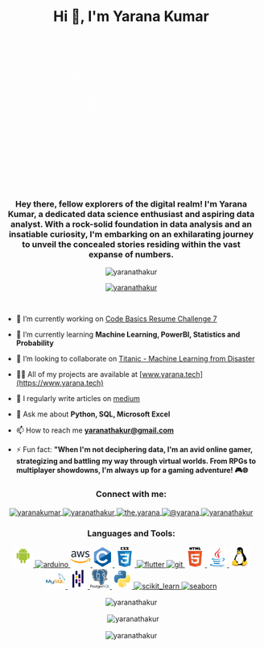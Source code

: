 <h1 align="center">Hi 👋, I'm Yarana Kumar</h1>

<p align="center">
  <img src="Y.gif" width="300">
</p>


<h3 align="center">
  Hey there, fellow explorers of the digital realm! I'm Yarana Kumar, a dedicated data science enthusiast and aspiring data analyst. With a rock-solid foundation
  in data analysis and an insatiable curiosity, I'm embarking on an exhilarating journey to unveil the concealed stories residing within the vast expanse of numbers.
</h3>

<p align="center"> 
  <img src="https://komarev.com/ghpvc/?username=yaranathakur&label=Profile%20views&color=0e75b6&style=flat" alt="yaranathakur" /> 
</p>

<p align="center"> 
  <a href="https://github.com/ryo-ma/github-profile-trophy">
    <img src="https://github-profile-trophy.vercel.app/?username=yaranathakur" alt="yaranathakur" />
  </a> 
</p>

<p align="center"> 
  <a href="https://twitter.com/" target="blank">
    <img src="https://img.shields.io/twitter/follow/?logo=twitter&style=for-the-badge" alt="" />
  </a> 
</p>

- 🔭 I’m currently working on [Code Basics Resume Challenge 7](https://codebasics.io/challenge/codebasics-resume-project-challenge)

- 🌱 I’m currently learning **Machine Learning, PowerBI, Statistics and Probability**

- 👯 I’m looking to collaborate on [Titanic - Machine Learning from Disaster](https://www.kaggle.com/competitions/titanic)

- 👨‍💻 All of my projects are available at [www.yarana.tech](https://www.yarana.tech)

- 📝 I regularly write articles on [medium](https://medium.com/@yarana)

- 💬 Ask me about **Python, SQL, Microsoft Excel**

- 📫 How to reach me **<yaranathakur@gmail.com>**

- ⚡ Fun fact: **"When I'm not deciphering data, I'm an avid online gamer, strategizing and battling my way through virtual worlds. From RPGs to multiplayer showdowns, I'm always up for a gaming adventure! 🎮🌐**


<h3 align="center">
  Connect with me:
</h3>

<p align="center">
  <a href="https://linkedin.com/in/yaranakumar" target="blank">
    <img align="center" src="https://raw.githubusercontent.com/rahuldkjain/github-profile-readme-generator/master/src/images/icons/Social/linked-in-alt.svg" alt="yaranakumar" height="30" width="40" />
</a>
<a href="https://kaggle.com/yaranathakur" target="blank">
  <img align="center" src="https://raw.githubusercontent.com/rahuldkjain/github-profile-readme-generator/master/src/images/icons/Social/kaggle.svg" alt="yaranathakur" height="30" width="40" />
</a>
<a href="https://instagram.com/the.yarana" target="blank">
  <img align="center" src="https://raw.githubusercontent.com/rahuldkjain/github-profile-readme-generator/master/src/images/icons/Social/instagram.svg" alt="the.yarana" height="30" width="40" />
</a>
<a href="https://medium.com/@yarana" target="blank">
  <img align="center" src="https://raw.githubusercontent.com/rahuldkjain/github-profile-readme-generator/master/src/images/icons/Social/medium.svg" alt="@yarana" height="30" width="40" />
</a>
<a href="https://www.hackerrank.com/yaranathakur" target="blank">
  <img align="center" src="https://raw.githubusercontent.com/rahuldkjain/github-profile-readme-generator/master/src/images/icons/Social/hackerrank.svg" alt="yaranathakur" height="30" width="40" />
</a>
  
</p>
<h3 align="center">Languages and Tools:</h3>
<p align="center">
  <a href="https://developer.android.com" target="_blank" rel="noreferrer">
    <img src="https://raw.githubusercontent.com/devicons/devicon/master/icons/android/android-original-wordmark.svg" alt="android" width="40" height="40"/>
  </a>
  <a href="https://www.arduino.cc/" target="_blank" rel="noreferrer">
    <img src="https://cdn.worldvectorlogo.com/logos/arduino-1.svg" alt="arduino" width="40" height="40"/>
  </a>
  <a href="https://aws.amazon.com" target="_blank" rel="noreferrer">
    <img src="https://raw.githubusercontent.com/devicons/devicon/master/icons/amazonwebservices/amazonwebservices-original-wordmark.svg" alt="aws" width="40" height="40"/>
  </a>
  <a href="https://www.cprogramming.com/" target="_blank" rel="noreferrer">
    <img src="https://raw.githubusercontent.com/devicons/devicon/master/icons/c/c-original.svg" alt="c" width="40" height="40"/>
  </a>
  <a href="https://www.w3schools.com/css/" target="_blank" rel="noreferrer">
    <img src="https://raw.githubusercontent.com/devicons/devicon/master/icons/css3/css3-original-wordmark.svg" alt="css3" width="40" height="40"/>
  </a>
  <a href="https://flutter.dev" target="_blank" rel="noreferrer">
    <img src="https://www.vectorlogo.zone/logos/flutterio/flutterio-icon.svg" alt="flutter" width="40" height="40"/>
  </a>
  <a href="https://git-scm.com/" target="_blank" rel="noreferrer">
    <img src="https://www.vectorlogo.zone/logos/git-scm/git-scm-icon.svg" alt="git" width="40" height="40"/>
  </a>
  <a href="https://www.w3.org/html/" target="_blank" rel="noreferrer">
    <img src="https://raw.githubusercontent.com/devicons/devicon/master/icons/html5/html5-original-wordmark.svg" alt="html5" width="40" height="40"/>
  </a>
  <a href="https://www.java.com" target="_blank" rel="noreferrer">
    <img src="https://raw.githubusercontent.com/devicons/devicon/master/icons/java/java-original.svg" alt="java" width="40" height="40"/>
  </a>
  <a href="https://www.linux.org/" target="_blank" rel="noreferrer">
    <img src="https://raw.githubusercontent.com/devicons/devicon/master/icons/linux/linux-original.svg" alt="linux" width="40" height="40"/>
  </a> <a href="https://www.mysql.com/" target="_blank" rel="noreferrer">
    <img src="https://raw.githubusercontent.com/devicons/devicon/master/icons/mysql/mysql-original-wordmark.svg" alt="mysql" width="40" height="40"/> 
  </a> 
  <a href="https://pandas.pydata.org/" target="_blank" rel="noreferrer"> 
    <img src="https://raw.githubusercontent.com/devicons/devicon/2ae2a900d2f041da66e950e4d48052658d850630/icons/pandas/pandas-original.svg" alt="pandas" width="40" height="40"/> 
  </a> 
  <a href="https://www.postgresql.org" target="_blank" rel="noreferrer"> 
    <img src="https://raw.githubusercontent.com/devicons/devicon/master/icons/postgresql/postgresql-original-wordmark.svg" alt="postgresql" width="40" height="40"/> 
  </a> 
  <a href="https://www.python.org" target="_blank" rel="noreferrer"> 
    <img src="https://raw.githubusercontent.com/devicons/devicon/master/icons/python/python-original.svg" alt="python" width="40" height="40"/> 
  </a> 
  <a href="https://scikit-learn.org/" target="_blank" rel="noreferrer"> 
    <img src="https://upload.wikimedia.org/wikipedia/commons/0/05/Scikit_learn_logo_small.svg" alt="scikit_learn" width="40" height="40"/> 
  </a> 
  <a href="https://seaborn.pydata.org/" target="_blank" rel="noreferrer"> 
    <img src="https://seaborn.pydata.org/_images/logo-mark-lightbg.svg" alt="seaborn" width="40" height="40"/> 
  </a> 
</p>


<p align = "center">
  <img align="center" src="https://github-readme-stats.vercel.app/api/top-langs?username=yaranathakur&show_icons=true&locale=en&layout=compact" alt="yaranathakur" />
</p>

<p align = "center">&nbsp;
  <img align="center" src="https://github-readme-stats.vercel.app/api?username=yaranathakur&show_icons=true&locale=en" alt="yaranathakur" />
</p>

<p align = "center">
  <img align="center" src="https://github-readme-streak-stats.herokuapp.com/?user=yaranathakur&" alt="yaranathakur" />
</p>
